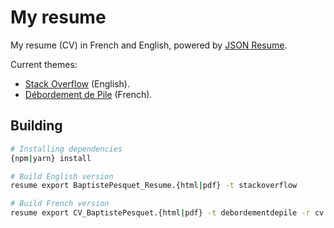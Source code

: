 # My resume

My resume (CV) in French and English, powered by [JSON Resume](https://jsonresume.org/).

Current themes:

- [Stack Overflow](https://github.com/phoinixi/jsonresume-theme-stackoverflow) (English).
- [Débordement de Pile](https://github.com/bpesquet/jsonresume-theme-debordementdepile)  (French).

## Building

```bash
# Installing dependencies
{npm|yarn} install

# Build English version
resume export BaptistePesquet_Resume.{html|pdf} -t stackoverflow

# Build French version
resume export CV_BaptistePesquet.{html|pdf} -t debordementdepile -r cv.json
```
